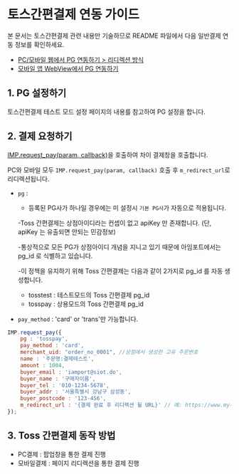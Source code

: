 # 토스간편결제 연동 가이드

본 문서는 토스간편결제 관련 내용만 기술하므로 README 파일에서 다음 일반결제 연동 정보를 확인하세요.

- [PC/모바일 웹에서 PG 연동하기 > 리디렉션 방식](../README.md#redirect)
- [모바일 앱 WebView에서 PG 연동하기](../README.md#webview)

## 1. PG 설정하기

토스간편결제 테스트 모드 설정 페이지의 내용를 참고하여 PG 설정을 합니다.

## 2. 결제 요청하기

[IMP.request_pay(param, callback)](https://docs.iamport.kr/sdk/javascript-sdk#request_pay)을 호출하여 차이 결제창을 호출합니다.

PC와 모바일 모두 `IMP.request_pay(param, callback)` 호출 후 `m_redirect_url`로 리디렉션됩니다.

- `pg` : 
    - 등록된 PG사가 하나일 경우에는 미 설정시 `기본 PG사`가 자동으로 적용됩니다.
 
    -Toss 간편결제는 상점아이디라는 컨셉이 없고 apiKey 만 존재합니다. (단, apiKey 는 유출되면 안되는 민감정보)

    -통상적으로 모든 PG가 상점아이디 개념을 지니고 있기 때문에 아임포트에서는 pg_id 로 식별하고 있습니다.
  
    -이 정책을 유지하기 위해 Toss 간편결제는 다음과 같이 2가지로 pg_id 를 자동 생성합니다.
  
     * tosstest : 테스트모드의 Toss 간편결제 pg_id
     * tosspay : 상용모드의 Toss 간편결제 pg_id
     
- `pay_method` : 'card' or 'trans'만 가능합니다.

```javascript
IMP.request_pay({
    pg : 'tosspay',
    pay_method : 'card',
    merchant_uid: "order_no_0001", //상점에서 생성한 고유 주문번호
    name : '주문명:결제테스트',
    amount : 1004,
    buyer_email : 'iamport@siot.do',
    buyer_name : '구매자이름',
    buyer_tel : '010-1234-5678',
    buyer_addr : '서울특별시 강남구 삼성동',
    buyer_postcode : '123-456',
    m_redirect_url : '{결제 완료 후 리디렉션 될 URL}' // 예: https://www.my-service.com/payments/complete
});
```


## 3. Toss 간편결제 동작 방법
   * PC결제 : 팝업창을 통한 결제 진행
   * 모바일결제 : 페이지 리디렉션을 통한 결제 진행


